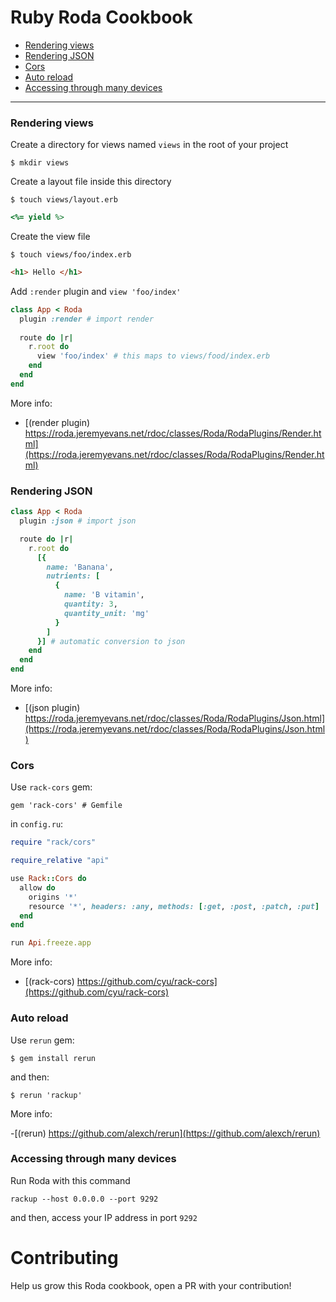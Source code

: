 # Ruby Roda Cookbook

<div class="nav">
  <ul>
    <li><a href="#rendering-views">Rendering views</a></li>
    <li><a href="#rendering-json">Rendering JSON</a></li>
    <li><a href="#cors">Cors</a></li>
    <li><a href="#auto-reload">Auto reload</a></li>
    <li><a href="#accessing-through-many-devices">Accessing through many devices</a></li>
  </ul>
</div>

---

### Rendering views

Create a directory for views named `views` in the root of your project

```
$ mkdir views
```

Create a layout file inside this directory

```
$ touch views/layout.erb
```

```ruby
<%= yield %>
```

Create the view file

```
$ touch views/foo/index.erb
```

```html
<h1> Hello </h1>
```

Add `:render` plugin and `view 'foo/index'`

```ruby
class App < Roda                   
  plugin :render # import render             
                                 
  route do |r|                   
    r.root do                     
      view 'foo/index' # this maps to views/food/index.erb        
    end   
  end
end
```

More info: 

- [(render plugin) https://roda.jeremyevans.net/rdoc/classes/Roda/RodaPlugins/Render.html](https://roda.jeremyevans.net/rdoc/classes/Roda/RodaPlugins/Render.html)

### Rendering JSON

```ruby
class App < Roda                   
  plugin :json # import json             

  route do |r|                   
    r.root do                     
      [{
        name: 'Banana',
        nutrients: [
          {
            name: 'B vitamin',
            quantity: 3,
            quantity_unit: 'mg'
          }
        ]
      }] # automatic conversion to json
    end   
  end
end
```

More info: 

- [(json plugin) https://roda.jeremyevans.net/rdoc/classes/Roda/RodaPlugins/Json.html](https://roda.jeremyevans.net/rdoc/classes/Roda/RodaPlugins/Json.html)

### Cors

Use `rack-cors` gem:

```
gem 'rack-cors' # Gemfile
```

in `config.ru`:

```ruby
require "rack/cors"

require_relative "api"

use Rack::Cors do
  allow do
    origins '*'
    resource '*', headers: :any, methods: [:get, :post, :patch, :put]
  end
end

run Api.freeze.app
```

More info:

- [(rack-cors) https://github.com/cyu/rack-cors](https://github.com/cyu/rack-cors)

### Auto reload

Use `rerun` gem:

```
$ gem install rerun
```

and then:

```
$ rerun 'rackup'
```

More info:

-[(rerun) https://github.com/alexch/rerun](https://github.com/alexch/rerun)

### Accessing through many devices

Run Roda with this command

```
rackup --host 0.0.0.0 --port 9292
```

and then, access your IP address in port `9292`


# Contributing

Help us grow this Roda cookbook, open a PR with your contribution!
